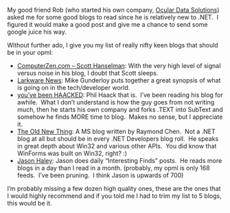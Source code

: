 My good friend Rob (who started his own company, [Ocular Data
Solutions](http://oculardata.com/ "Complete tech solutions for ophthalmic practices"))
asked me for some good blogs to read since he is relatively new to
.NET.  I figured it would make a good post and give me a chance to send
some google juice his way. 

Without further ado, I give you my list of really nifty keen blogs that
should be in your opml:

-   [ComputerZen.com – Scott Hanselman](http://www.hanselman.com/blog/):
    With the very high level of signal versus noise in his blog, I doubt
    that Scott sleeps.
-   [Larkware News](http://www.larkware.com/): Mike Gunderloy puts
    together a great synopsis of what is going on in the tech/developer
    world.
-   [you’ve been HAACKED](http://haacked.com/Default.aspx): Phil Haack
    that is.  I’ve been reading his blog for awhile.  What I don’t
    understand is how the guy goes from not writing much, then he starts
    his own company and forks .TEXT into SubText and somehow he finds
    MORE time to blog.  Makes no sense, but I appreciate it.
-   [The Old New Thing](http://blogs.msdn.com/oldnewthing/default.aspx):
    A MS blog written by Raymond Chen.  Not a .NET blog at all but
    should be in every .NET Developers blog roll.  He speaks in great
    depth about Win32 and various other APIs.  You did know that
    WinForms was built on Win32, right? :)
-   [Jason Haley](http://jasonhaley.com/blog/): Jason does daily
    “Interesting Finds” posts.  He reads more blogs in a day than I read
    in a month. (probably, my opml is only 168 feeds.  I’ve been
    pruning.  I think Jason is upwards of 700)

I’m probably missing a few dozen high quality ones, these are the ones
that I would highly recommend and if you told me I had to trim my list
to 5 blogs, this would be it.
